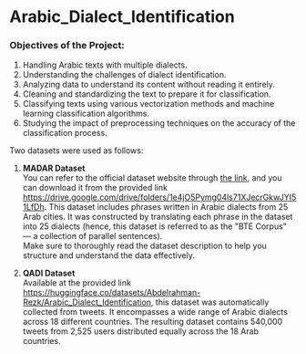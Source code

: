 # Arabic_Dialect_Identification

### Objectives of the Project:

1. Handling Arabic texts with multiple dialects.  
2. Understanding the challenges of dialect identification.  
3. Analyzing data to understand its content without reading it entirely.  
4. Cleaning and standardizing the text to prepare it for classification.  
5. Classifying texts using various vectorization methods and machine learning classification algorithms.  
6. Studying the impact of preprocessing techniques on the accuracy of the classification process.

Two datasets were used as follows:  

1. **MADAR Dataset**  
   You can refer to the official dataset website through [the link](https://camel.abudhabi.nyu.edu/madar-parallel-corpus/), and you can download it from the provided link https://drive.google.com/drive/folders/1e4jO5Pymg04ls71XJecrGkwJYI51LfDh. This dataset includes phrases written in Arabic dialects from 25 Arab cities. It was constructed by translating each phrase in the dataset into 25 dialects (hence, this dataset is referred to as the "BTE Corpus" — a collection of parallel sentences).  
   Make sure to thoroughly read the dataset description to help you structure and understand the data effectively.  

2. **QADI Dataset**  
   Available at the provided link https://huggingface.co/datasets/Abdelrahman-Rezk/Arabic_Dialect_Identification, this dataset was automatically collected from tweets. It encompasses a wide range of Arabic dialects across 18 different countries. The resulting dataset contains 540,000 tweets from 2,525 users distributed equally across the 18 Arab countries.  
